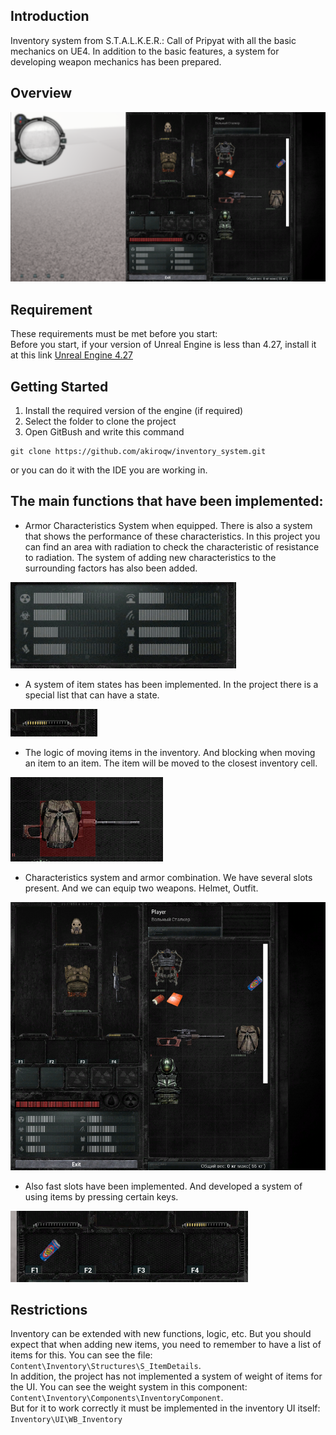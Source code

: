 ## Introduction
Inventory system from S.T.A.L.K.E.R.: Call of Pripyat with all the basic mechanics on UE4. In addition to the basic features, a system for developing weapon mechanics has been prepared. 


## Overview
<img src=".template.config/image_2023-07-03_01-21-26.png">


## Requirement
These requirements must be met before you start: <br>
Before you start, if your version of Unreal Engine is less than 4.27, install it at this link [Unreal Engine 4.27](https://www.epicgames.com/site/en-US/news/unreal-engine-4-27-is-now-available)


## Getting Started
1. Install the required version of the engine (if required)
2. Select the folder to clone the project
3. Open GitBush and write this command
```
git clone https://github.com/akiroqw/inventory_system.git
```
or you can do it with the IDE you are working in.


## The main functions that have been implemented:

* Armor Characteristics System when equipped. There is also a system that shows the performance of these characteristics. In this project you can find an area with radiation to check the characteristic of resistance to radiation.
The system of adding new characteristics to the surrounding factors has also been added.
<img src=".template.config/image_2023-07-03_01-22-23.png">

* A system of item states has been implemented. In the project there is a special list that can have a state.
<img src=".template.config/image_2023-07-03_01-22-20.png">

* The logic of moving items in the inventory. And blocking when moving an item to an item. The item will be moved to the closest inventory cell.
<img src=".template.config/image_2023-07-03_01-22-39.png">

* Characteristics system and armor combination. We have several slots present. And we can equip two weapons. Helmet, Outfit.
<img src=".template.config/image_2023-07-03_01-21-08.png">

* Also fast slots have been implemented. And developed a system of using items by pressing certain keys.
<img src=".template.config/image_2023-07-03_01-22-14.png">


## Restrictions
Inventory can be extended with new functions, logic, etc. But you should expect that when adding new items, you need to remember to have a list of items for this.
You can see the file: `Content\Inventory\Structures\S_ItemDetails`.<br>
In addition, the project has not implemented a system of weight of items for the UI. You can see the weight system in this component: `Content\Inventory\Components\InventoryComponent`.<br>
But for it to work correctly it must be implemented in the inventory UI itself: `Inventory\UI\WB_Inventory`
